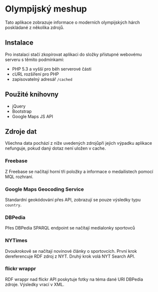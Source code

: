 # Olympijský meshup

Tato aplikace zobrazuje informace o moderních olympijských hárch poskládané z několika zdrojů.

## Instalace

Pro instalaci stačí zkopírovat aplikaci do složky přístupné webovému serveru s těmito podmínkami:

- PHP 5.3 a vyšší pro běh serverové části
- cURL rozšíření pro PHP
- zapisovatelný adresář `/cached`

## Použité knihovny

- jQuery
- Bootstrap
- Google Maps JS API

## Zdroje dat
Všechna data pochází z níže uvedených zdrojůpři jejich výpadku aplikace nefunguje, pokud daný dotaz není uložen v cache.

### Freebase
Z Freebase se načítají horní tři položky a informace o medailistech pomocí MQL rozhraní.

### Google Maps Geocoding Service
Standardní geokódování přes API, zobrazují se pouze výsledky typu `country`.

### DBPedia
Přes DBPedia SPARQL endpoint se načítají medialonky sportovců

### NYTimes
Dvoukrokově se načítají novinové články o sportovcích. První krok dereferencuje RDF zdroj z NYT. Druhý krok volá NYT Search API.

### flickr wrappr
RDF wrappr nad flickr API poskytuje fotky na téma dané URI DBPedia zdroje. Výsledky vrací v XML.